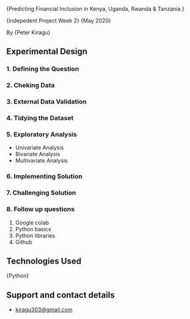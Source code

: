 {Predicting Financial Inclusion in Kenya, Uganda, Rwanda & Tanzania.}

{Indepedent Project Week 2} {May 2020}

By {Peter Kiragu}




## Experimental Design

### 1. Defining the Question

### 2. Cheking Data

### 3. External Data Validation

### 4. Tidying the Dataset

### 5. Exploratory Analysis

- Univariate Analysis
- Bivariate Analysis
- Multivariate Analysis

### 6. Implementing Solution

### 7. Challenging Solution

### 8. Follow up questions

1. Google colab
2. Python basics
3. Python libraries
4. Github



## Technologies Used
{Python}



## Support and contact details


- <kiragu303@gmail.com>


